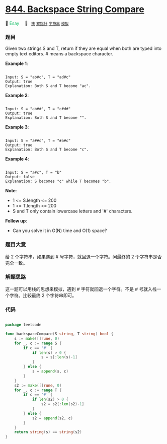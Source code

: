 # [844. Backspace String Compare](https://leetcode.com/problems/backspace-string-compare/)

:green_apple: <font color=#15bd66>Esay</font>&emsp; 🔖&ensp; [`栈`](../solution/stack.md) [`双指针`](../solution/two-pointers.md) [`字符串`](../solution/string.md) [`模拟`](../solution/simulation.md)

### 题目

Given two strings S and T, return if they are equal when both are typed into empty text editors. # means a backspace character.


**Example 1**:

```

Input: S = "ab#c", T = "ad#c"
Output: true
Explanation: Both S and T become "ac".

```

**Example 2**:

```

Input: S = "ab##", T = "c#d#"
Output: true
Explanation: Both S and T become "".

```

**Example 3**:

```

Input: S = "a##c", T = "#a#c"
Output: true
Explanation: Both S and T become "c".

```

**Example 4**:

```

Input: S = "a#c", T = "b"
Output: false
Explanation: S becomes "c" while T becomes "b".

```


**Note**:

- 1 <= S.length <= 200
- 1 <= T.length <= 200
- S and T only contain lowercase letters and '#' characters.


**Follow up**:

- Can you solve it in O(N) time and O(1) space?

### 题目大意


给 2 个字符串，如果遇到 # 号字符，就回退一个字符。问最终的 2 个字符串是否完全一致。

### 解题思路

这一题可以用栈的思想来模拟，遇到 # 字符就回退一个字符。不是 # 号就入栈一个字符。比较最终 2 个字符串即可。













### 代码

```go

package leetcode

func backspaceCompare(S string, T string) bool {
	s := make([]rune, 0)
	for _, c := range S {
		if c == '#' {
			if len(s) > 0 {
				s = s[:len(s)-1]
			}
		} else {
			s = append(s, c)
		}
	}
	s2 := make([]rune, 0)
	for _, c := range T {
		if c == '#' {
			if len(s2) > 0 {
				s2 = s2[:len(s2)-1]
			}
		} else {
			s2 = append(s2, c)
		}
	}
	return string(s) == string(s2)
}

```
